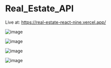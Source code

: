# Real_Estate_API
Live at: https://real-estate-react-nine.vercel.app/


![image](https://github.com/adty2024/Real_Estate_API/assets/116277969/1948f1b6-9006-497c-9176-e9b00957097a)

![image](https://github.com/adty2024/Real_Estate_API/assets/116277969/30b1f27b-ba86-42c3-87c6-c884a549d583)

![image](https://github.com/adty2024/Real_Estate_API/assets/116277969/055d4375-e926-400a-b8fb-b873fdd6353c)

![image](https://github.com/adty2024/Real_Estate_API/assets/116277969/c006cab5-8a08-43a0-900d-89f5939367a3)
